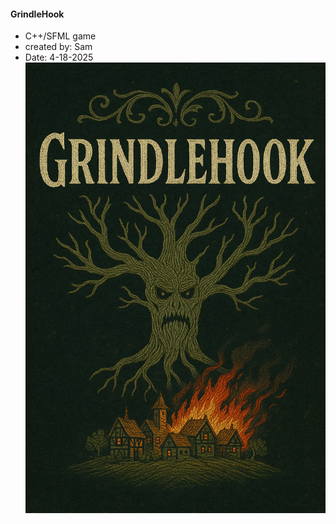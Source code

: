 #### GrindleHook 
- C++/SFML game
- created by: Sam
- Date: 4-18-2025
![Grindlehook Cover|300](./images/grindlehook.png)
